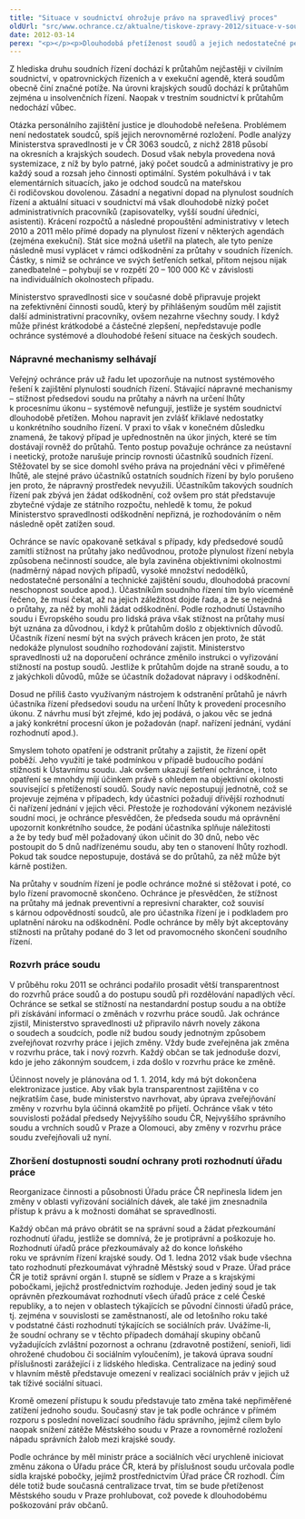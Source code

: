 ```yaml
---
title: "Situace v soudnictví ohrožuje právo na spravedlivý proces"
oldUrl: "src/www.ochrance.cz/aktualne/tiskove-zpravy-2012/situace-v-soudnictvi-ohrozuje-pravo-na-spravedlivy-proces"
date: 2012-03-14
perex: "<p></p><p>Dlouhodobá přetíženost soudů a jejich nedostatečné personální a technické zajištění vedou k porušování ústavně zaručeného práva na spravedlivý proces a tedy i práva na to, aby věc byla rozhodnuta v přiměřené lhůtě. Jde o stále častější jev, s nímž se ochránce při vyřizování podnětů z oblasti státní správy soudů setkává. Jestliže jsou za této situace soudům přidávány další rozsáhlé povinnosti, jedná se podle ochránce o nerozvážné ohrožení životaschopnosti justice, jehož důsledkem nutně musí být zhoršený přístup k právu.</p>"
---
```


<!-- imported from the old website -->

<p>Z hlediska druhu soudních řízení dochází k průtahům nejčastěji v civilním soudnictví, v opatrovnických řízeních a v exekuční agendě, která soudům obecně činí značné potíže. Na úrovni krajských soudů dochází k průtahům zejména u insolvenčních řízení. Naopak v trestním soudnictví k průtahům nedochází vůbec. </p><p>Otázka personálního zajištění justice je dlouhodobě neřešena. Problémem není nedostatek soudců, spíš jejich nerovnoměrné rozložení. Podle analýzy Ministerstva spravedlnosti je v ČR 3063 soudců, z nichž 2818 působí na okresních a krajských soudech. Dosud však nebyla provedena nová systemizace, z níž by bylo patrné, jaký počet soudců a administrativy je pro každý soud a rozsah jeho činnosti optimální. Systém pokulhává i v tak elementárních situacích, jako je odchod soudců na mateřskou či rodičovskou dovolenou. Zásadní a negativní dopad na plynulost soudních řízení a aktuální situaci v soudnictví má však dlouhodobě nízký počet administrativních pracovníků (zapisovatelky, vyšší soudní úředníci, asistenti). Krácení rozpočtů a následné propouštění administrativy v letech 2010 a 2011 mělo přímé dopady na plynulost řízení v některých agendách (zejména exekuční). Stát sice možná ušetřil na platech, ale tyto peníze následně musí vyplácet v rámci odškodnění za průtahy v soudních řízeních. Částky, s nimiž se ochránce ve svých šetřeních setkal, přitom nejsou nijak zanedbatelné – pohybují se v rozpětí 20 – 100 000 Kč v závislosti na individuálních okolnostech případu. </p><p>Ministerstvo spravedlnosti sice v současné době připravuje projekt na zefektivnění činnosti soudů, který by přihlášeným soudům měl zajistit další administrativní pracovníky, ovšem nezahrne všechny soudy. I když může přinést krátkodobé a částečné zlepšení, nepředstavuje podle ochránce systémové a dlouhodobé řešení situace na českých soudech.</p><h3>Nápravné mechanismy selhávají</h3><p>Veřejný ochránce práv už řadu let upozorňuje na nutnost systémového řešení k zajištění plynulosti soudních řízení. Stávající nápravné mechanismy – stížnost předsedovi soudu na průtahy a návrh na určení lhůty k procesnímu úkonu – systémově nefungují, jestliže je systém soudnictví dlouhodobě přetížen. Mohou napravit jen zvlášť křiklavé nedostatky u konkrétního soudního řízení. V praxi to však v konečném důsledku znamená, že takový případ je upřednostněn na úkor jiných, které se tím dostávají rovněž do průtahů. Tento postup považuje ochránce za neústavní i neetický, protože narušuje princip rovnosti účastníků soudních řízení. Stěžovatel by se sice domohl svého práva na projednání věci v přiměřené lhůtě, ale stejné právo účastníků ostatních soudních řízení by bylo porušeno jen proto, že nápravný prostředek nevyužili. Účastníkům takových soudních řízení pak zbývá jen žádat odškodnění, což ovšem pro stát představuje zbytečné výdaje ze státního rozpočtu, nehledě k tomu, že pokud Ministerstvo spravedlnosti odškodnění nepřizná, je rozhodováním o něm následně opět zatížen soud.</p><p>Ochránce se navíc opakovaně setkával s případy, kdy předsedové soudů zamítli stížnost na průtahy jako nedůvodnou, protože plynulost řízení nebyla způsobena nečinností soudce, ale byla zaviněna objektivními okolnostmi (nadměrný nápad nových případů, vysoké množství nedodělků, nedostatečné personální a technické zajištění soudu, dlouhodobá pracovní neschopnost soudce apod.). Účastníkům soudního řízení tím bylo víceméně řečeno, že musí čekat, až na jejich záležitost dojde řada, a že se nejedná o průtahy, za něž by mohli žádat odškodnění. Podle rozhodnutí Ústavního soudu i Evropského soudu pro lidská práva však stížnost na průtahy musí být uznána za důvodnou, i když k průtahům došlo z objektivních důvodů. Účastník řízení nesmí být na svých právech krácen jen proto, že stát nedokáže plynulost soudního rozhodování zajistit. Ministerstvo spravedlnosti už na doporučení ochránce změnilo instrukci o vyřizování stížností na postup soudů. Jestliže k průtahům dojde na straně soudu, a to z jakýchkoli důvodů, může se účastník dožadovat nápravy i odškodnění.</p><p>Dosud ne příliš často využívaným nástrojem k odstranění průtahů je návrh účastníka řízení předsedovi soudu na určení lhůty k provedení procesního úkonu. Z návrhu musí být zřejmé, kdo jej podává, o jakou věc se jedná a jaký konkrétní procesní úkon je požadován (např. nařízení jednání, vydání rozhodnutí apod.). </p><p>Smyslem tohoto opatření je odstranit průtahy a zajistit, že řízení opět poběží. Jeho využití je také podmínkou v případě budoucího podání stížnosti k Ústavnímu soudu. Jak ovšem ukazují šetření ochránce, i toto opatření se mnohdy míjí účinkem právě s ohledem na objektivní okolnosti související s přetížeností soudů. Soudy navíc nepostupují jednotně, což se projevuje zejména v případech, kdy účastníci požadují dřívější rozhodnutí či nařízení jednání v jejich věci. Přestože je rozhodování výkonem nezávislé soudní moci, je ochránce přesvědčen, že předseda soudu má oprávnění upozornit konkrétního soudce, že podání účastníka splňuje náležitosti a že by tedy buď měl požadovaný úkon učinit do 30 dnů, nebo věc postoupit do 5 dnů nadřízenému soudu, aby ten o stanovení lhůty rozhodl. Pokud tak soudce nepostupuje, dostává se do průtahů, za něž může být kárně postižen.</p><p>Na průtahy v soudním řízení je podle ochránce možné si stěžovat i poté, co bylo řízení pravomocně skončeno. Ochránce je přesvědčen, že stížnost na průtahy má jednak preventivní a represivní charakter, což souvisí s kárnou odpovědností soudců, ale pro účastníka řízení je i podkladem pro uplatnění nároku na odškodnění. Podle ochránce by měly být akceptovány stížnosti na průtahy podané do 3 let od pravomocného skončení soudního řízení.</p><h3>Rozvrh práce soudu</h3><p>V průběhu roku 2011 se ochránci podařilo prosadit větší transparentnost do rozvrhů práce soudů a do postupu soudů při rozdělování napadlých věcí. Ochránce se setkal se stížností na nestandardní postup soudu a na obtíže při získávání informací o změnách v rozvrhu práce soudů. Jak ochránce zjistil, Ministerstvo spravedlnosti už připravilo návrh novely zákona o soudech a soudcích, podle níž budou soudy jednotným způsobem zveřejňovat rozvrhy práce i jejich změny. Vždy bude zveřejněna jak změna v rozvrhu práce, tak i nový rozvrh. Každý občan se tak jednoduše dozví, kdo je jeho zákonným soudcem, i zda došlo v rozvrhu práce ke změně.</p><p>Účinnost novely je plánována od 1. 1. 2014, kdy má být dokončena elektronizace justice. Aby však byla transparentnost zajištěna v co nejkratším čase, bude ministerstvo navrhovat, aby úprava zveřejňování změny v rozvrhu byla účinná okamžitě po přijetí. Ochránce však v této souvislosti požádal předsedy Nejvyššího soudu ČR, Nejvyššího správního soudu a vrchních soudů v Praze a Olomouci, aby změny v rozvrhu práce soudu zveřejňovali už nyní.</p><h3>Zhoršení dostupnosti soudní ochrany proti rozhodnutí úřadu práce</h3><p>Reorganizace činnosti a působnosti Úřadu práce ČR nepřinesla lidem jen změny v oblasti vyřizování sociálních dávek, ale také jim znesnadnila přístup k právu a k možnosti domáhat se spravedlnosti.</p><p>Každý občan má právo obrátit se na správní soud a žádat přezkoumání rozhodnutí úřadu, jestliže se domnívá, že je protiprávní a poškozuje ho. Rozhodnutí úřadů práce přezkoumávaly až do konce loňského roku ve správním řízení krajské soudy. Od 1. ledna 2012 však bude všechna tato rozhodnutí přezkoumávat výhradně Městský soud v Praze. Úřad práce ČR je totiž správní orgán I. stupně se sídlem v Praze a s krajskými pobočkami, jejichž prostřednictvím rozhoduje. Jeden jediný soud je tak oprávněn přezkoumávat rozhodnutí všech úřadů práce z celé České republiky, a to nejen v oblastech týkajících se původní činnosti úřadů práce, tj. zejména v souvislosti se zaměstnaností, ale od letošního roku také v podstatné části rozhodnutí týkajících se sociálních práv. Uvážíme-li, že soudní ochrany se v těchto případech domáhají skupiny občanů vyžadujících zvláštní pozornost a ochranu (zdravotně postižení, senioři, lidi ohrožené chudobou či sociálním vyloučením), je taková úprava soudní příslušnosti zarážející i z lidského hlediska. Centralizace na jediný soud v hlavním městě představuje omezení v realizaci sociálních práv v jejich už tak tíživé sociální situaci. </p><p>Kromě omezení přístupu k soudu představuje tato změna také nepřiměřené zatížení jednoho soudu. Současný stav je tak podle ochránce v přímém rozporu s poslední novelizací soudního řádu správního, jejímž cílem bylo naopak snížení zátěže Městského soudu v Praze a rovnoměrné rozložení nápadu správních žalob mezi krajské soudy.</p><p>Podle ochránce by měl ministr práce a sociálních věcí urychleně iniciovat změnu zákona o Úřadu práce ČR, která by příslušnost soudu určovala podle sídla krajské pobočky, jejímž prostřednictvím Úřad práce ČR rozhodl. Čím déle totiž bude současná centralizace trvat, tím se bude přetíženost Městského soudu v Praze prohlubovat, což povede k dlouhodobému poškozování práv občanů.</p>
